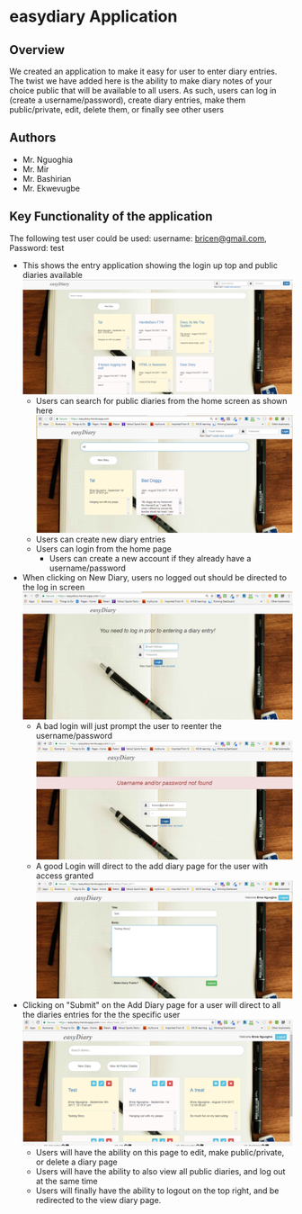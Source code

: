 # easydiary Application

## Overview

We created an application to make it easy for user to enter diary entries.  The twist we have added here
is the ability to make diary notes of your choice public that will be available to all users.  As such,
users can log in (create a username/password), create diary entries, make them public/private, edit, 
delete them, or finally see other users

## Authors

- Mr. Nguoghia
- Mr. Mir
- Mr. Bashirian
- Mr. Ekwevugbe

## Key Functionality of the application

The following test user could be used: username: bricen@gmail.com, Password: test
- This shows the entry application showing the login up top and public diaries available ![easyDiary Home Page](/public/images/homepage.png)
  - Users can search for public diaries from the home screen as shown here ![easyDairy Search](/public/images/search.png)
  - Users can create new diary entries
  - Users can login from the home page
      - Users can create a new account if they already have a username/password
- When clicking on New Diary, users no logged out should be directed to the log in screen  ![easyDiary Login](/public/images/login.png)
  - A bad login will just prompt the user to reenter the username/password  ![easyDiary Wrong Login](/public/images/wronglogin.png) 
  - A good Login will direct to the add diary page for the user with access granted  ![easyDiary Add Diary](/public/images/adddiary.png) 
- Clicking on "Submit" on the Add Diary page for a user will direct to all the diaries entries for the the specific user  ![easyDiary View Diary](/public/images/viewdiary.png) 
  - Users will have the ability on this page to edit, make public/private, or delete a diary page
  - Users will have the ability to also view all public diaries, and log out at the same time
  - Users will finally have the ability to logout on the top right, and be redirected to the view diary page.
